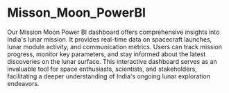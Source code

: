 # Misson_Moon_PowerBI
Our Mission Moon Power BI dashboard offers comprehensive insights into India's lunar mission. It provides real-time data on spacecraft launches, lunar module activity, and communication metrics. 
Users can track mission progress, monitor key parameters, and stay informed about the latest discoveries on the lunar surface. This interactive dashboard serves as an invaluable tool for space enthusiasts, scientists, and stakeholders, facilitating a deeper understanding of India's ongoing lunar exploration endeavors.
